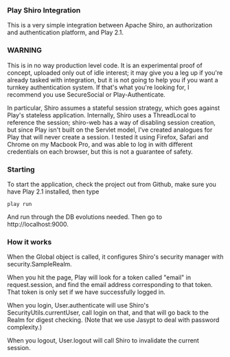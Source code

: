 ### Play Shiro Integration ###

This is a very simple integration between Apache Shiro, an authorization and authentication platform, and Play 2.1.

### WARNING

This is in no way production level code.  It is an experimental proof of concept, uploaded only out of idle interest; it may
give you a leg up if you're already tasked with integration, but it is not going to help you if you want a turnkey
authentication system.  If that's what you're looking for, I recommend you use SecureSocial or Play-Authenticate.

In particular, Shiro assumes a stateful session strategy, which goes against Play's stateless application.  Internally,
Shiro uses a ThreadLocal to reference the session; shiro-web has a way of disabling session creation, but since Play
isn't built on the Servlet model, I've created analogues for Play that will never create a session.  I tested it using 
Firefox, Safari and Chrome on my Macbook Pro, and was able to log in with different credentials on each browser, but this
is not a guarantee of safety.  

### Starting

To start the application, check the project out from Github, make sure you have Play 2.1 installed, then type

    play run

And run through the DB evolutions needed.  Then go to http://localhost:9000.

### How it works ###

When the Global object is called, it configures Shiro's security manager with security.SampleRealm.

When you hit the page, Play will look for a token called "email" in request.session, and find the email address
corresponding to that token.  That token is only set if we have successfully logged in.

When you login, User.authenticate will use Shiro's SecurityUtils.currentUser, call login on that, and that will go back
to the Realm for digest checking.  (Note that we use Jasypt to deal with password complexity.)

When you logout, User.logout will call Shiro to invalidate the current session.
